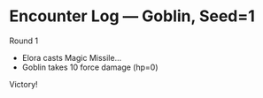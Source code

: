 # Encounter Log — Goblin, Seed=1

Round 1
- Elora casts Magic Missile...
- Goblin takes 10 force damage (hp=0)

Victory!
